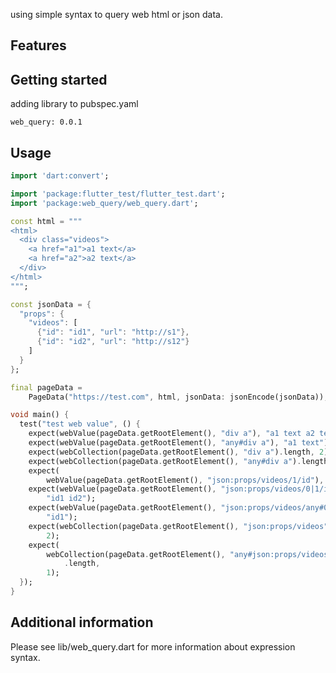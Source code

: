 using simple syntax to query web html or json data.

## Features

## Getting started

adding library to pubspec.yaml

```
web_query: 0.0.1
```

## Usage

```dart
import 'dart:convert';

import 'package:flutter_test/flutter_test.dart';
import 'package:web_query/web_query.dart';

const html = """
<html>
  <div class="videos">
    <a href="a1">a1 text</a>
    <a href="a2">a2 text</a>
  </div>
</html>
""";

const jsonData = {
  "props": {
    "videos": [
      {"id": "id1", "url": "http://s1"},
      {"id": "id2", "url": "http://s12"}
    ]
  }
};

final pageData =
    PageData("https://test.com", html, jsonData: jsonEncode(jsonData));

void main() {
  test("test web value", () {
    expect(webValue(pageData.getRootElement(), "div a"), "a1 text a2 text");
    expect(webValue(pageData.getRootElement(), "any#div a"), "a1 text");
    expect(webCollection(pageData.getRootElement(), "div a").length, 2);
    expect(webCollection(pageData.getRootElement(), "any#div a").length, 1);
    expect(
        webValue(pageData.getRootElement(), "json:props/videos/1/id"), "id2");
    expect(webValue(pageData.getRootElement(), "json:props/videos/0|1/id"),
        "id1 id2");
    expect(webValue(pageData.getRootElement(), "json:props/videos/any#0|1/id"),
        "id1");
    expect(webCollection(pageData.getRootElement(), "json:props/videos").length,
        2);
    expect(
        webCollection(pageData.getRootElement(), "any#json:props/videos")
            .length,
        1);
  });
}

```

## Additional information

Please see lib/web_query.dart for more information about expression syntax.
